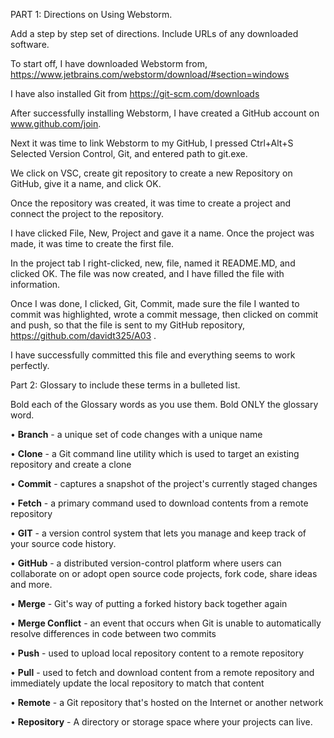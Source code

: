 PART 1: Directions on Using Webstorm.

Add a step by step set of directions. Include URLs of any downloaded software.

To start off, I have downloaded Webstorm from, https://www.jetbrains.com/webstorm/download/#section=windows

I have also installed Git from https://git-scm.com/downloads

After successfully installing Webstorm, I have created a GitHub account on www.github.com/join.

Next it was time to link Webstorm to my GitHub, I pressed Ctrl+Alt+S Selected Version Control, Git, and entered path to 
git.exe.

We click on VSC, create git repository to create a new Repository on GitHub, give it a name, and click OK.

Once the repository was created, it was time to create a project and connect the project to the repository.

I have clicked File, New, Project and gave it a name. Once the project was made, it was time to create the first file.

In the project tab I right-clicked, new, file, named it README.MD, and clicked OK. The file was now created, and I have 
filled the file with information.

Once I was done, I clicked, Git, Commit, made sure the file I wanted to commit was highlighted, wrote a commit message, 
then clicked on commit and push, so that the  file is sent to my GitHub repository, https://github.com/davidt325/A03 .

I have successfully committed this file and everything seems to work perfectly.

Part 2: Glossary to include these terms in a bulleted list.

Bold each of the Glossary words as you use them.  Bold ONLY the glossary word.

• **Branch** - a unique set of code changes with a unique name

• **Clone** - a Git command line utility which is used to target an existing repository and create a clone

• **Commit** - captures a snapshot of the project's currently staged changes

• **Fetch** - a primary command used to download contents from a remote repository

• **GIT** - a version control system that lets you manage and keep track of your source code history.

• **GitHub** - a distributed version-control platform where users can collaborate on or adopt open source code projects,
fork code, share ideas and more.

• **Merge** - Git's way of putting a forked history back together again

• **Merge Conflict** - an event that occurs when Git is unable to automatically resolve differences in code between 
two commits

• **Push** - used to upload local repository content to a remote repository

• **Pull** - used to fetch and download content from a remote repository and immediately update the local repository 
to match that content

• **Remote** - a Git repository that's hosted on the Internet or another network

• **Repository** -  A directory or storage space where your projects can live.
